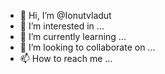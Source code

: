 - 👋 Hi, I’m @Ionutvladut
- 👀 I’m interested in ...
- 🌱 I’m currently learning ...
- 💞️ I’m looking to collaborate on ...
- 📫 How to reach me ...

<!---
Ionutvladut/Ionutvladut is a ✨ special ✨ repository because its `README.md` (this file) appears on your GitHub profile.
You can click the Preview link to take a look at your changes.
--->
